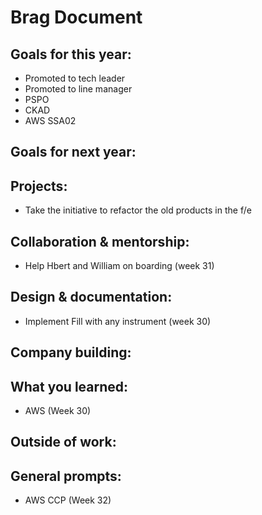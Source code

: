# Brag Document

## Goals for this year:
- Promoted to tech leader
- Promoted to line manager
- PSPO
- CKAD
- AWS SSA02

## Goals for next year:

## Projects:
- Take the initiative to refactor the old products in the f/e

## Collaboration & mentorship:
- Help Hbert and William on boarding (week 31)

## Design & documentation:
- Implement Fill with any instrument (week 30)

## Company building:

## What you learned:
- AWS (Week 30)

## Outside of work:
  
## General prompts:
- AWS CCP (Week 32)

  
